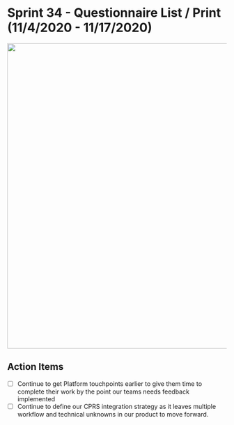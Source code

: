 # Sprint 34 - Questionnaire List / Print (11/4/2020 - 11/17/2020)

<img src="https://lh5.googleusercontent.com/p_RChVtUSLMnZk6pECx4oKXaOxvEYa1GiHzAk4BQoTJ8EuuPsPLhBxv8B5jcrpe5_LWnupX6kNeltCGaHhSkJKZHSGvu2P1D9qdIURTs5Yc60VJJCH63aYbBwojmyQqxHd31VVD1" width="700">

## Action Items

 - [ ]  Continue to get Platform touchpoints earlier to give them time to complete their work by the point our teams needs feedback implemented
 - [ ] Continue to define our CPRS integration strategy as it leaves multiple workflow and technical unknowns in our product to move forward.
